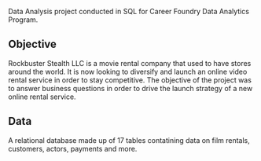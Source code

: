 Data Analysis project conducted in SQL for Career Foundry Data Analytics Program.

## Objective
Rockbuster Stealth LLC is a movie rental company that used to have stores around the world. It is now looking to diversify and launch an online video rental service in order to stay competitive.
The objective of the project was to answer business questions in order to drive the launch strategy of a new online rental service.

## Data
A relational database made up of 17 tables contatining data on film rentals, customers, actors, payments and more.
